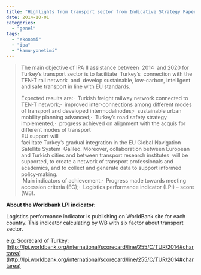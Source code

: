 ```yaml
---
title: "Highlights from transport sector from Indicative Strategy Paper for Turkey 2014-2020"
date: 2014-10-01
categories: 
  - "genel"
tags: 
  - "ekonomi"
  - "ipa"
  - "kamu-yonetimi"
---
```


> The main objective of IPA II assistance between  2014  and 2020 for Turkey’s transport sector is to facilitate  Turkey’s  connection with the TEN-T rail network  and  develop sustainable, low-carbon, intelligent and safe transport in line with EU standards.  
>   
> Expected results are:·  Turkish freight railway network connected to TEN-T network;·  improved inter-connections among different modes of transport and developed intermodalnodes;·  sustainable urban mobility planning advanced;·  Turkey’s road safety strategy implemented;·  progress achieved on alignment with the acquis for different modes of transport  
> EU support will  
> facilitate Turkey’s gradual integration in the EU Global Navigation Satellite System  Galileo. Moreover, collaboration between European and Turkish cities and between transport research institutes  will be supported, to create a network of transport professionals and academics, and to collect and generate data to support informed policy-making.  
>  Main indicators of achievement:·  Progress made towards meeting accession criteria (EC);·  Logistics performance indicator (LPI) – score (WB).

  

  
  
  
**About the Worldbank LPI indicator:**  
  
Logistics performance indicator is publishing on WorldBank site for each country. This indicator calculating by WB with six factor about transport sector.

  

e.g: Scorecard of Turkey: [http://lpi.worldbank.org/international/scorecard/line/255/C/TUR/2014#chartarea](http://lpi.worldbank.org/international/scorecard/line/255/C/TUR/2014#chartarea)
